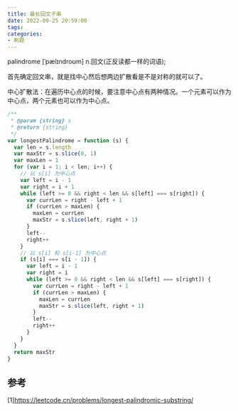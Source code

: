 ```yaml
---
title: 最长回文子串
date: 2022-09-25 20:59:00
tags:
categories:
- 刷题
---
```



palindrome \[ˈpælɪndroʊm\] n.回文(正反读都一样的词语);

首先确定回文串，就是找中心然后想两边扩散看是不是对称的就可以了。

中心扩散法：在遍历中心点的时候，要注意中心点有两种情况。一个元素可以作为中心点，两个元素也可以作为中心点。

```javascript
/**
 * @param {string} s
 * @return {string}
 */
var longestPalindrome = function (s) {
  var len = s.length
  var maxStr = s.slice(0, 1)
  var maxLen = 1
  for (var i = 1; i < len; i++) {
    // 以 s[i] 为中心点
    var left = i - 1
    var right = i + 1
    while (left >= 0 && right < len && s[left] === s[right]) {
      var currLen = right - left + 1
      if (currLen > maxLen) {
        maxLen = currLen
        maxStr = s.slice(left, right + 1)
      }
      left--
      right++
    }
    // 以 s[i] 和 s[i-1] 为中心点
    if (s[i] === s[i - 1]) {
      var left = i - 1
      var right = i
      while (left >= 0 && right < len && s[left] === s[right]) {
        var currLen = right - left + 1
        if (currLen > maxLen) {
          maxLen = currLen
          maxStr = s.slice(left, right + 1)
        }
        left--
        right++
      }
    }
  }
  return maxStr
}
```

## 参考
[1]https://leetcode.cn/problems/longest-palindromic-substring/